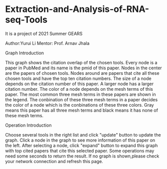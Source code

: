 # Extraction-and-Analysis-of-RNA-seq-Tools
It is a project of 2021 Summer GEARS

Author:Yurui Li          Mentor: Prof. Arnav Jhala

Graph Introduction

This graph shows the citation overlap of the chosen tools.
Every node is a paper in PubMed and its name is the pmid of this paper.
Nodes in the center are the papers of chosen tools.
Nodes around are papers that cite all these chosen tools and have the top ten citation numbers.
The size of a node depends on the citation number of this paper. A larger node has a larger citation number.
The color of a node depends on the mesh terms of this paper. The most common three mesh terms in these papers are shown
in the legend. The conbination of these three mesh terms in a paper decides the color of a node which is the conbinations of these 
three colors. Gray means this paper has all three mesh terms and black means it has none of these mesh terms.
        
Operation Introduction

Choose several tools in the right list and click "update" button to update the graph.
Click a node in the graph to see more information of this paper on the left.
After selecting a node, click "expand" button to expand this graph with top cited papers that cite this selected paper.
Some operations may need some seconds to return the result.
If no graph is shown,please check your network connection and refresh this page.
